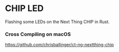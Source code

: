 # CHIP LED

Flashing some LEDs on the Next Thing CHIP in Rust.

### Cross Compiling on macOS

https://github.com/chrisballinger/ct-ng-nextthing-chip